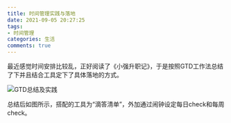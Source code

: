 ```yaml
---
title: 时间管理实践与落地
date: 2021-09-05 20:27:25
tags:
- 时间管理
categories: 生活
comments: true
---
```


最近感觉时间安排比较乱，正好阅读了《小强升职记》，于是按照GTD工作法总结了下并且结合工具定下了具体落地的方式。
<!--more-->

![GTD总结及实践](https://cyblog.oss-cn-hangzhou.aliyuncs.com/%E6%97%B6%E9%97%B4%E7%AE%A1%E7%90%86%E5%AE%9E%E8%B7%B5%E4%B8%8E%E8%90%BD%E5%9C%B0/GTD%E6%80%BB%E7%BB%93%E5%8F%8A%E5%AE%9E%E8%B7%B5.png)

总结后如图所示，搭配的工具为“滴答清单”，外加通过闹钟设定每日check和每周check。


